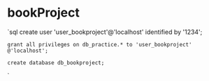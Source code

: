 # bookProject
`sql
    create user 'user_bookproject'@'localhost' identified by '1234';

    grant all privileges on db_practice.* to 'user_bookproject' @'localhost';

    create database db_bookproject;
`
